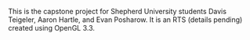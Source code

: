 This is the capstone project for Shepherd University students Davis Teigeler, Aaron Hartle, and Evan Posharow.  It is an RTS (details pending) created using OpenGL 3.3.